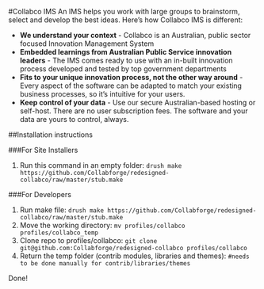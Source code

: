 #Collabco IMS
An IMS helps you work with large groups to brainstorm, select and develop the best ideas. Here’s how Collabco IMS is different:

* **We understand your context** - Collabco is an Australian, public sector focused Innovation Management System
* **Embedded learnings from Australian Public Service innovation leaders** - The IMS comes ready to use with an in-built innovation process developed and tested by top government departments
* **Fits to your unique innovation process, not the other way around** - Every aspect of the software can be adapted to match your existing business processes, so it’s intuitive for your users.
* **Keep control of your data** - Use our secure Australian-based hosting or self-host. There are no user subscription fees. The software and your data are yours to control, always.



##Installation instructions

###For Site Installers
1. Run this command in an empty folder: `drush make https://github.com/Collabforge/redesigned-collabco/raw/master/stub.make`

###For Developers
1. Run make file: `drush make https://github.com/Collabforge/redesigned-collabco/raw/master/stub.make`
4. Move the working directory: `mv profiles/collabco profiles/collabco_temp`
4. Clone repo to profiles/collabco: `git clone git@github.com:Collabforge/redesigned-collabco profiles/collabco`
5. Return the temp folder (contrib modules, libraries and themes): `#needs to be done manually for contrib/libraries/themes`

Done!

